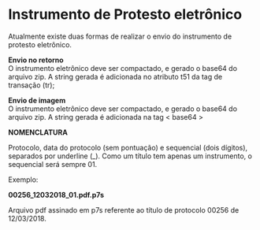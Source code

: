 # Instrumento de Protesto eletrônico

Atualmente existe duas formas de realizar o envio do instrumento de protesto eletrônico.

**Envio no retorno**\
O instrumento eletrônico deve ser compactado, e gerado o base64 do arquivo zip. A string gerada é adicionada no atributo t51 da tag de transação (tr);

**Envio de imagem**\
O instrumento eletrônico deve ser compactado, e gerado o base64 do arquivo zip. A string gerada é adicionada na tag < base64 >



**NOMENCLATURA**

Protocolo, data do protocolo (sem pontuação) e sequencial (dois dígitos), separados por underline (\_). Como um título tem apenas um instrumento, o sequencial será sempre 01.

Exemplo:

**00256\_12032018\_01.pdf.p7s**

Arquivo pdf assinado em p7s referente ao título de protocolo 00256 de 12/03/2018.
